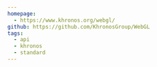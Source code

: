 ```yaml
---
homepage:
  - https://www.khronos.org/webgl/
github: https://github.com/KhronosGroup/WebGL
tags:
  - api
  - khronos
  - standard
---
```

